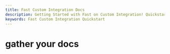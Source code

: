 ```yaml
---
title: Fast Custom Integration Docs
description: Getting Started with Fast on Custom Integration! Quickstart
keywords: Fast Custom Integration Quickstart
---
```


# gather your docs
